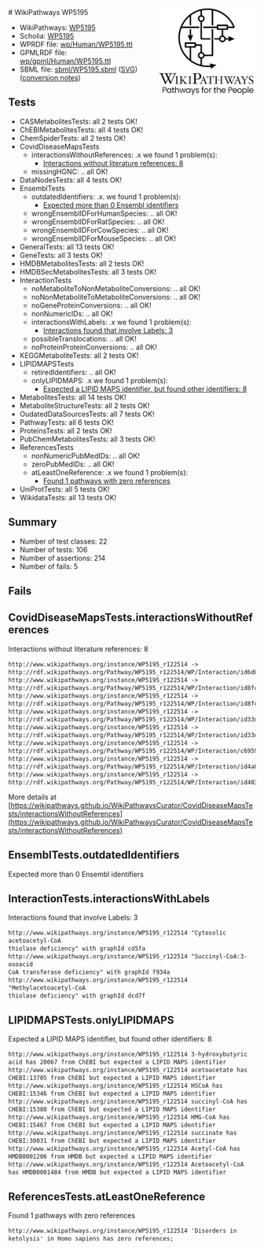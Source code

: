 <img style="float: right; width: 200px" src="../logo.png" />
# WikiPathways WP5195

* WikiPathways: [WP5195](https://identifiers.org/wikipathways:WP5195)
* Scholia: [WP5195](https://scholia.toolforge.org/wikipathways/WP5195)
* WPRDF file: [wp/Human/WP5195.ttl](../wp/Human/WP5195.ttl)
* GPMLRDF file: [wp/gpml/Human/WP5195.ttl](../wp/gpml/Human/WP5195.ttl)
* SBML file: [sbml/WP5195.sbml](../sbml/WP5195.sbml) ([SVG](../sbml/WP5195.svg)) ([conversion notes](../sbml/WP5195.txt))

## Tests
* CASMetabolitesTests: all 2 tests OK!
* ChEBIMetabolitesTests: all 4 tests OK!
* ChemSpiderTests: all 2 tests OK!
* CovidDiseaseMapsTests
    * interactionsWithoutReferences: .x we found 1 problem(s):
        * [Interactions without literature references: 8](#2e295936)
    * missingHGNC: .. all OK!
* DataNodesTests: all 4 tests OK!
* EnsemblTests
    * outdatedIdentifiers: .x. we found 1 problem(s):
        * [Expected more than 0 Ensembl identifiers](#f44398b7)
    * wrongEnsemblIDForHumanSpecies: .. all OK!
    * wrongEnsemblIDForRatSpecies: .. all OK!
    * wrongEnsemblIDForCowSpecies: .. all OK!
    * wrongEnsemblIDForMouseSpecies: .. all OK!
* GeneralTests: all 13 tests OK!
* GeneTests: all 3 tests OK!
* HMDBMetabolitesTests: all 2 tests OK!
* HMDBSecMetabolitesTests: all 3 tests OK!
* InteractionTests
    * noMetaboliteToNonMetaboliteConversions: .. all OK!
    * noNonMetaboliteToMetaboliteConversions: .. all OK!
    * noGeneProteinConversions: .. all OK!
    * nonNumericIDs: .. all OK!
    * interactionsWithLabels: .x we found 1 problem(s):
        * [Interactions found that involve Labels: 3](#630d267a)
    * possibleTranslocations: .. all OK!
    * noProteinProteinConversions: .. all OK!
* KEGGMetaboliteTests: all 2 tests OK!
* LIPIDMAPSTests
    * retiredIdentifiers: .. all OK!
    * onlyLIPIDMAPS: .x we found 1 problem(s):
        * [Expected a LIPID MAPS identifier, but found other identifiers: 8](#48cc60bf)
* MetabolitesTests: all 14 tests OK!
* MetaboliteStructureTests: all 2 tests OK!
* OudatedDataSourcesTests: all 7 tests OK!
* PathwayTests: all 6 tests OK!
* ProteinsTests: all 2 tests OK!
* PubChemMetabolitesTests: all 3 tests OK!
* ReferencesTests
    * nonNumericPubMedIDs: .. all OK!
    * zeroPubMedIDs: .. all OK!
    * atLeastOneReference: .x we found 1 problem(s):
        * [Found 1 pathways with zero references](#35eb778e)
* UniProtTests: all 5 tests OK!
* WikidataTests: all 13 tests OK!


## Summary

* Number of test classes: 22
* Number of tests: 106
* Number of assertions: 214
* Number of fails: 5

## Fails

<a name="2e295936" />

## CovidDiseaseMapsTests.interactionsWithoutReferences

Interactions without literature references: 8
```
http://www.wikipathways.org/instance/WP5195_r122514 -> http://rdf.wikipathways.org/Pathway/WP5195_r122514/WP/Interaction/id6d0d0786
http://www.wikipathways.org/instance/WP5195_r122514 -> http://rdf.wikipathways.org/Pathway/WP5195_r122514/WP/Interaction/id8fc8f8ad_2
http://www.wikipathways.org/instance/WP5195_r122514 -> http://rdf.wikipathways.org/Pathway/WP5195_r122514/WP/Interaction/id8fc8f8ad_1
http://www.wikipathways.org/instance/WP5195_r122514 -> http://rdf.wikipathways.org/Pathway/WP5195_r122514/WP/Interaction/id33dc99f8_1
http://www.wikipathways.org/instance/WP5195_r122514 -> http://rdf.wikipathways.org/Pathway/WP5195_r122514/WP/Interaction/id33dc99f8_2
http://www.wikipathways.org/instance/WP5195_r122514 -> http://rdf.wikipathways.org/Pathway/WP5195_r122514/WP/Interaction/c6959
http://www.wikipathways.org/instance/WP5195_r122514 -> http://rdf.wikipathways.org/Pathway/WP5195_r122514/WP/Interaction/id4a0ee10
http://www.wikipathways.org/instance/WP5195_r122514 -> http://rdf.wikipathways.org/Pathway/WP5195_r122514/WP/Interaction/id403dc952
```

More details at [https://wikipathways.github.io/WikiPathwaysCurator/CovidDiseaseMapsTests/interactionsWithoutReferences](https://wikipathways.github.io/WikiPathwaysCurator/CovidDiseaseMapsTests/interactionsWithoutReferences)

<a name="f44398b7" />

## EnsemblTests.outdatedIdentifiers

Expected more than 0 Ensembl identifiers
<a name="630d267a" />

## InteractionTests.interactionsWithLabels

Interactions found that involve Labels: 3
```
http://www.wikipathways.org/instance/WP5195_r122514 "Cytosolic acetoacetyl-CoA 
thiolase deficiency" with graphId cd5fa
http://www.wikipathways.org/instance/WP5195_r122514 "Succinyl-CoA:3-oxoacid 
CoA transferase deficiency" with graphId f934a
http://www.wikipathways.org/instance/WP5195_r122514 "Methylacetoacetyl-CoA 
thiolase deficiency" with graphId dcd7f
```

<a name="48cc60bf" />

## LIPIDMAPSTests.onlyLIPIDMAPS

Expected a LIPID MAPS identifier, but found other identifiers: 8
```
http://www.wikipathways.org/instance/WP5195_r122514 3-hydroxybutyric acid has 20067 from ChEBI but expected a LIPID MAPS identifier
http://www.wikipathways.org/instance/WP5195_r122514 acetoacetate has CHEBI:13705 from ChEBI but expected a LIPID MAPS identifier
http://www.wikipathways.org/instance/WP5195_r122514 HSCoA has CHEBI:15346 from ChEBI but expected a LIPID MAPS identifier
http://www.wikipathways.org/instance/WP5195_r122514 succinyl-CoA has CHEBI:15380 from ChEBI but expected a LIPID MAPS identifier
http://www.wikipathways.org/instance/WP5195_r122514 HMG-CoA has CHEBI:15467 from ChEBI but expected a LIPID MAPS identifier
http://www.wikipathways.org/instance/WP5195_r122514 succinate has CHEBI:30031 from ChEBI but expected a LIPID MAPS identifier
http://www.wikipathways.org/instance/WP5195_r122514 Acetyl-CoA has HMDB0001206 from HMDB but expected a LIPID MAPS identifier
http://www.wikipathways.org/instance/WP5195_r122514 Acetoacetyl-CoA has HMDB0001484 from HMDB but expected a LIPID MAPS identifier
```

<a name="35eb778e" />

## ReferencesTests.atLeastOneReference

Found 1 pathways with zero references
```
http://www.wikipathways.org/instance/WP5195_r122514 'Disorders in ketolysis' in Homo sapiens has zero references; 
```

